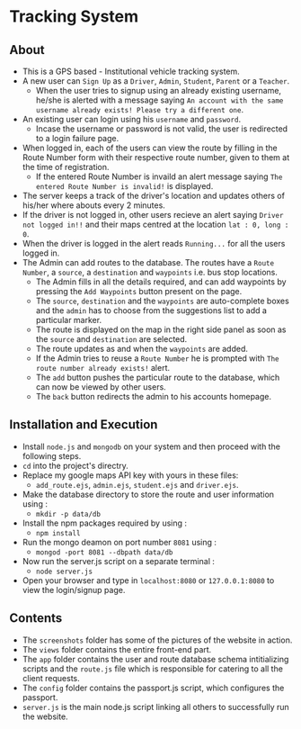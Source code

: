 # Tracking System
## About
* This is a GPS based - Institutional vehicle tracking system.
* A new user can `Sign Up` as a `Driver`, `Admin`, `Student`, `Parent` or a `Teacher`.
	* When the user tries to signup using an already existing username, he/she is alerted with a message saying `An account with the same username already exists! Please try a different one`.
* An existing user can login using his `username` and `password`.
	* Incase the username or password is not valid, the user is redirected to a login failure page.
* When logged in, each of the users can view the route by filling in the Route Number form with their respective route number, given to them at the time of registration.
	* If the entered Route Number is invaild an alert message saying `The entered Route Number is invalid!` is displayed.
* The server keeps a track of the driver's location and updates others of his/her where abouts every 2 minutes.
* If the driver is not logged in, other users recieve an alert saying `Driver not logged in!!` and their maps centred at the location `lat : 0, long : 0`.
* When the driver is logged in the alert reads `Running...` for all the users logged in.
* The Admin can add routes to the database. The routes have a `Route Number`, a `source`, a `destination` and `waypoints` i.e. bus stop locations.
	* The Admin fills in all the details required, and can add waypoints by pressing the `Add Waypoints` button present on the page.
	* The `source`, `destination` and the `waypoints` are auto-complete boxes and the `admin` has to choose from the suggestions list to add a particular marker.
	* The route is displayed on the map in the right side panel as soon as the `source` and `destination` are selected.
	* The route updates as and when the `waypoints` are added.
	* If the Admin tries to reuse a `Route Number` he is prompted with `The route number already exists!` alert.
	* The `add` button pushes the particular route to the database, which can now be viewed by other users.
	* The `back` button redirects the admin to his accounts homepage.

## Installation and Execution
* Install `node.js` and `mongodb` on your system and then proceed with the following steps.
* `cd` into the project's directry.
* Replace my google maps API key with yours in these files:
	* `add_route.ejs`, `admin.ejs`, `student.ejs` and `driver.ejs`.
* Make the database directory to store the route and user information using :
	* `mkdir -p data/db`
* Install the npm packages required by using :
	* `npm install`
* Run the mongo deamon on port number `8081` using :
	* `mongod -port 8081 --dbpath data/db`
* Now run the server.js script on a separate terminal :
	* `node server.js`
* Open your browser and type in `localhost:8080` or `127.0.0.1:8080` to view the login/signup page.

## Contents
* The `screenshots` folder has some of the pictures of the website in action.
* The `views` folder contains the entire front-end part.
* The `app` folder contains the user and route database schema intitializing scripts and the `route.js` file which is responsible for catering to all the client requests.
* The `config` folder contains the passport.js script, which configures the passport.
* `server.js` is the main node.js script linking all others to successfully run the website.